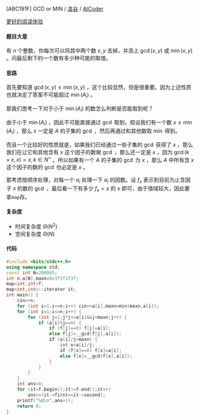 [ABC191F] GCD or MIN / [洛谷](https://www.luogu.com.cn/problem/AT_abc191_f) / [AtCoder](https://atcoder.jp/contests/abc191/tasks/abc191_f)

[更好的阅读体验](https://www.luogu.com.cn/blog/tabelog/solution-at-abc191-f)

#### 题目大意
有 $n$ 个整数，你每次可以将其中两个数 $x,y$ 去掉，并添上 $\gcd(x,y)$ 或 $\min(x,y)$ 。问最后剩下的一个数有多少种可能的取值。

#### 思路
首先要知道 $\gcd(x,y) \leqslant \min(x,y)$ ，这个比较显然，但是很重要。因为上述性质也就决定了答案不可能超过 $\min(A_i)$ 。

那我们思考一下对于小于 $\min(A_i)$ 的数怎么判断是否能取到呢？

由于小于 $\min(A_i)$ ，因此不可能直接通过 $\gcd$ 取到，假设我们有一个数 $x \le \min(A_i)$ ，那么 $x$ 一定是 $A$ 的子集的 $\gcd$ ，然后再通过和其他数取 $\min$ 得到。

而且一个比较好的性质就是，如果我们已经通过一些子集的 $\gcd$ 获得了 $x$ ，那么我们在让它和其他含有 $x$ 这个因子的数做 $\gcd$ ，那么还一定是 $x$ ，因为 $\gcd(k \times x,x) = x, k \in N^{+}$ 。所以如果有一个 $A$ 的子集的 $\gcd$ 为 $x$ ，那么 $A$ 中所有含 $x$ 这个因子的数的 $\gcd$ 也必定是 $x$ 。

那考虑按顺序处理，对每一个 $a_i$ 处理一下 $a_i$ 的因数。设 $f_x$ 表示到目前为止含因子 $x$ 的数的 $\gcd$ ，最后看一下有多少 $f_x = x$ 的 $x$ 即可，由于值域较大，因此要拿`map`存。

#### 复杂度
- 时间复杂度 $\Theta(N^2)$
- 空间复杂度 $\Theta(N)$

#### 代码
```cpp
#include <bits/stdc++.h>
using namespace std;
const int N=200005;
int n,a[N],maxn=0x3f3f3f3f;
map<int,int>f;
map<int,int>::iterator it;
int main() {
    cin>>n;
    for (int i=1;i<=n;i++) cin>>a[i],maxn=min(maxn,a[i]);
    for (int i=1;i<=n;i++) {
        for (int j=1;j*j<=a[i]&&j<maxn;j++) {
            if (a[i]%j==0) {
                if (f[j]==0) f[j]=a[i];
                else f[j]=__gcd(f[j],a[i]);
                if (a[i]/j<maxn) {
                    int x=a[i]/j;
                    if (f[x]==0) f[x]=a[i];
                    else f[x]=__gcd(f[x],a[i]);
                }
            }
        }
    }
    int ans=0;
    for (it=f.begin();it!=f.end();it++)
        ans+=(it->first==it->second);
    printf("%d\n",ans+1);
    return 0;
}
```